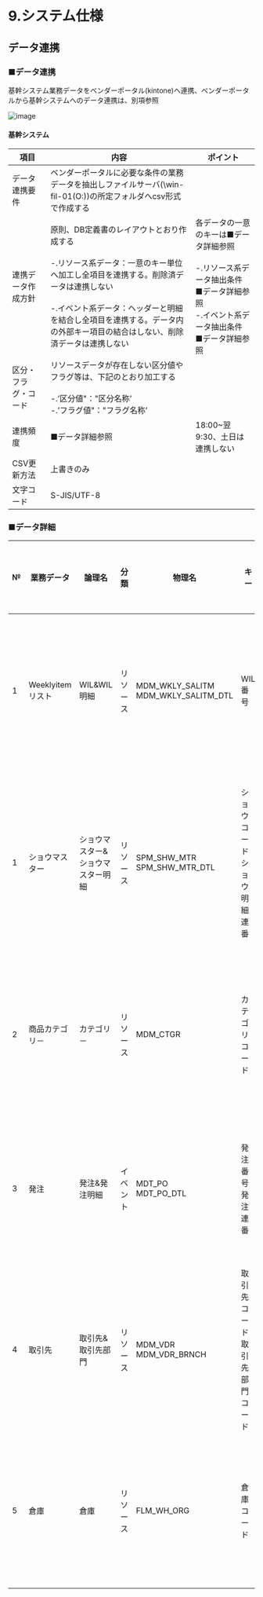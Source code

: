 # 9.システム仕様

## データ連携 

### ■データ連携

基幹システム業務データをベンダーポータル(kintone)へ連携、ベンダーポータルから基幹システムへのデータ連携は、別項参照

![image](https://github.com/ShopChannelIT/Vendor-Portal/assets/88366591/6b1c0375-7fde-478c-a0d7-58f61d7a4c2d)

#### 基幹システム
| 項目 | 内容 | ポイント |
| - | - | - |
| データ連携要件 | ベンダーポータルに必要な条件の業務データを抽出しファイルサーバ(\\win-fil-01(O:))の所定フォルダへcsv形式で作成する |  |
| 連携データ作成方針 | 原則、DB定義書のレイアウトとおり作成する<br><br>-.リソース系データ：一意のキー単位へ加工し全項目を連携する。削除済データは連携しない<br><br>-.イベント系データ：ヘッダーと明細を結合し全項目を連携する。データ内の外部キー項目の結合はしない、削除済データは連携しない<br> | 各データの一意のキーは■データ詳細参照<br><br>-.リソース系データ抽出条件<br>■データ詳細参照<br>-.イベント系データ抽出条件<br>■データ詳細参照 |
| 区分・フラグ・コード | リソースデータが存在しない区分値やフラグ等は、下記のとおり加工する<br><br>-.’区分値"："区分名称’<br>-.’フラグ値"："フラグ名称’ |  |
| 連携頻度 | ■データ詳細参照 | 18:00~翌9:30、土日は連携しない |
| CSV更新方法 | 上書きのみ |  |
| 文字コード | S-JIS/UTF-8 |  |

### ■データ詳細

| № | 業務データ | 論理名 | 分類 | 物理名 | キー | 頻度 | 抽出条件 | csvファイル名 |
| - | - | - | - | - | - | - | - | - |
| 1 | Weeklyitemリスト | WIL&WIL明細 | リソース | MDM_WKLY_SALITM<br>MDM_WKLY_SALITM_DTL | WIL番号 | 1時間毎 | データ抽出処理実行日－10＜＝データ作成・更新日 |  |
| 1 | ショウマスター | ショウマスター&ショウマスター明細 | リソース | SPM_SHW_MTR<br>SPM_SHW_MTR_DTL | ショウコード<br>ショウ明細連番 | 1時間毎 | 放映プラン日　>=ショウ明細開始日<br>放映プラン日　＜=ショウ明細終了日 | 同上 |
| 2 | 商品カテゴリ－ | カテゴリ－ | リソース | MDM_CTGR | カテゴリコード | 1時間毎 | データ抽出処理実行日－10＜＝データ作成・更新日 |  |
| 3 | 発注 | 発注&発注明細 | イベント | MDT_PO<br>MDT_PO_DTL | 発注番号<br>発注連番 | 1時間毎 | データ抽出処理実行日－10＜＝データ作成・更新日 |  |
| 4 | 取引先 | 取引先&取引先部門 | リソース | MDM_VDR<br>MDM_VDR_BRNCH | 取引先コード<br>取引先部門コード | 1時間毎 | データ抽出処理実行日－10＜＝データ作成・更新日 |  |
| 5 | 倉庫 | 倉庫 | リソース | FLM_WH_ORG | 倉庫コード | 1時間毎 | データ抽出処理実行日－10＜＝データ作成・更新日 |  |
